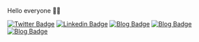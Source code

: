 Hello everyone 👋🏻

[![Twitter Badge](https://img.shields.io/badge/-Twitter-00acee?style=flat-square&logo=Twitter&logoColor=white)](https://twitter.com/sergiobarriel)
[![Linkedin Badge](https://img.shields.io/badge/-LinkedIn-0e76a8?style=flat-square&logo=Linkedin&logoColor=white)](https://www.linkedin.com/in/sergiobarriel/)
[![Blog Badge](https://img.shields.io/badge/nohat.dev-000000?style=flat-square%EF%B8%8F&logoColor=white)](https://nohat.dev)
[![Blog Badge](https://img.shields.io/badge/Medium-000000?style=flat-square&logo=medium&logoColor=white)](https://medium.com/@sergiobarriel)
[![Blog Badge](https://img.shields.io/badge/DEV-000000?style=flat-square&logo=dev.to&logoColor=white)](https://dev.to/sergiobarriel)


